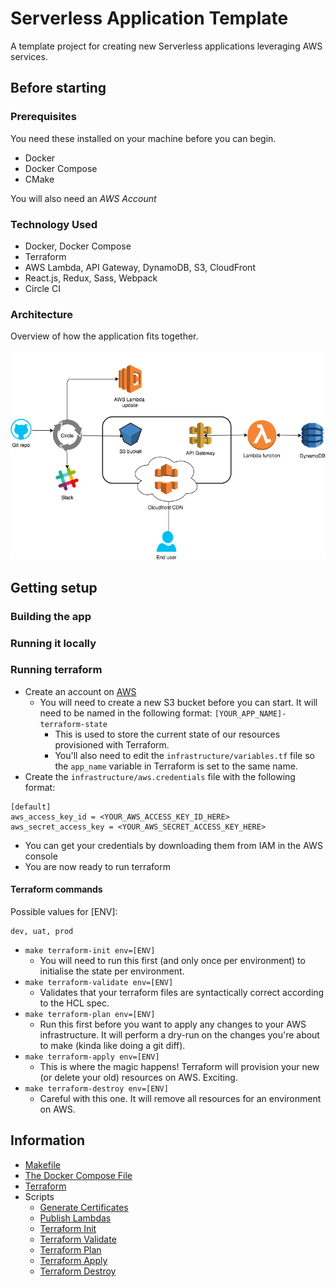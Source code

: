 # Serverless Application Template

A template project for creating new Serverless applications leveraging AWS services.

## Before starting

### Prerequisites
You need these installed on your machine before you can begin.

* Docker
* Docker Compose
* CMake

You will also need an _AWS Account_

### Technology Used
* Docker, Docker Compose
* Terraform
* AWS Lambda, API Gateway, DynamoDB, S3, CloudFront
* React.js, Redux, Sass, Webpack
* Circle CI

### Architecture
Overview of how the application fits together.

![Architecture Diagram](images/hti_architecture.png)

## Getting setup

### Building the app

### Running it locally

### Running terraform

* Create an account on [AWS](https://aws.amazon.com/console/)
  * You will need to create a new S3 bucket before you can start. It will need to be named in the following format: `[YOUR_APP_NAME]-terraform-state`
    * This is used to store the current state of our resources provisioned with Terraform.
    * You'll also need to edit the `infrastructure/variables.tf` file so the `app_name` variable in Terraform is set to the same name.
* Create the `infrastructure/aws.credentials` file with the following format:

```
[default]
aws_access_key_id = <YOUR_AWS_ACCESS_KEY_ID_HERE>
aws_secret_access_key = <YOUR_AWS_SECRET_ACCESS_KEY_HERE>
```

* You can get your credentials by downloading them from IAM in the AWS console
* You are now ready to run terraform

#### Terraform commands

Possible values for [ENV]:
```
dev, uat, prod
```

* `make terraform-init env=[ENV]`
  * You will need to run this first (and only once per environment) to initialise the state per environment.
* `make terraform-validate env=[ENV]`
  * Validates that your terraform files are syntactically correct according to the HCL spec.
* `make terraform-plan env=[ENV]`
  * Run this first before you want to apply any changes to your AWS infrastructure. It will perform a dry-run on the changes you're about to make (kinda like doing a git diff).
* `make terraform-apply env=[ENV]`
  * This is where the magic happens! Terraform will provision your new (or delete your old) resources on AWS. Exciting.
* `make terraform-destroy env=[ENV]`
  * Careful with this one. It will remove all resources for an environment on AWS.

## Information

* [Makefile](info/makefile.md)
* [The Docker Compose File](info/docker_compose.md)
* [Terraform](info/terraform.md)
* Scripts
  * [Generate Certificates](info/scripts/generate_cert.md)
  * [Publish Lambdas](info/scripts/publish_lambdas.md)
  * [Terraform Init](info/scripts/terraform_init.md)
  * [Terraform Validate](info/scripts/terraform_validate.md)
  * [Terraform Plan](info/scripts/terraform_plan.md)
  * [Terraform Apply](info/scripts/terraform_apply.md)
  * [Terraform Destroy](info/scripts/terraform_destroy.md)
